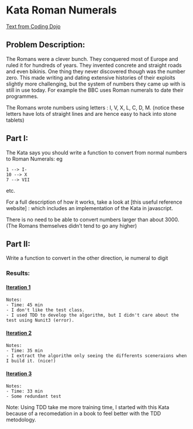 # Kata Roman Numerals

[Text from Coding Dojo](https://codingdojo.org/kata/RomanNumerals/)

## Problem Description:
The Romans were a clever bunch. They conquered most of Europe and ruled it for hundreds of years. They invented concrete and straight roads and even bikinis. One thing they never discovered though was the number zero. This made writing and dating extensive histories of their exploits slightly more challenging, but the system of numbers they came up with is still in use today. For example the BBC uses Roman numerals to date their programmes.

The Romans wrote numbers using letters : I, V, X, L, C, D, M. (notice these letters have lots of straight lines and are hence easy to hack into stone tablets)

## Part I:
The Kata says you should write a function to convert from normal numbers to Roman Numerals: eg

```
1 --> I- 
10 --> X 
7 --> VII 
```

etc.

For a full description of how it works, take a look at [this useful reference website] : which includes an implementation of the Kata in javascript.

There is no need to be able to convert numbers larger than about 3000. (The Romans themselves didn’t tend to go any higher)

## Part II:

Write a function to convert in the other direction, ie numeral to digit



### Results:
#### [Iteration 1](https://github.com/RamonMartinezNieto/KataTraining/blob/master/RomanNumbers/TestRomanNumbers/1/TestRomanNumbers.cs)
```
Notes:
- Time: 45 min 
- I don't like the test class. 
- I used TDD to develop the algorithm, but I didn't care about the test using Nunit3 (error). 
```
#### [Iteration 2](https://github.com/RamonMartinezNieto/KataTraining/blob/master/RomanNumbers/TestRomanNumbers/1/TestRomanNumbers.cs)
```
Notes:
- Time: 35 min 
- I extract the algorithm only seeing the differents sceneraions when I build it. (nice!)
```

#### [Iteration 3](https://github.com/RamonMartinezNieto/KataTraining/blob/master/RomanNumbers/TestRomanNumbers/3/TestKataRomanNumerals.cs)
```
Notes:
- Time: 33 min 
- Some redundant test
```
Note: Using TDD 
take me more training time, I started with this Kata because of a recomedation in a book to feel better with the TDD metodology.